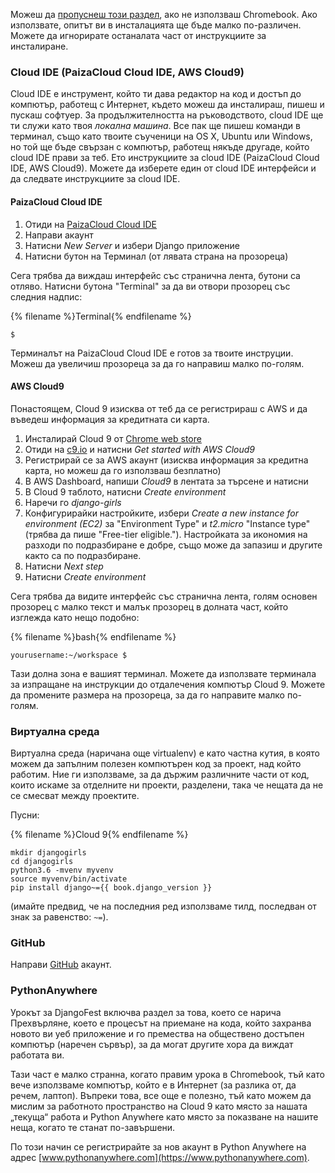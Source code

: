 Можеш да [пропуснеш този раздел](http://tutorial.djangogirls.org/en/installation/#install-python), ако не използваш Chromebook. Ако използвате, опитът ви в инсталацията ще бъде малко по-различен. Можете да игнорирате останалата част от инструкциите за инсталиране.

### Cloud IDE (PaizaCloud Cloud IDE, AWS Cloud9)

Cloud IDE е инструмент, който ти дава редактор на код и достъп до компютър, работещ с Интернет, където можеш да инсталираш, пишеш и пускаш софтуер. За продължителността на ръководството, cloud IDE ще ти служи като твоя *локална машина*. Все пак ще пишеш команди в терминал, също като твоите съученици на OS X, Ubuntu или Windows, но той ще бъде свързан с компютър, работещ някъде другаде, който cloud IDE прави за теб. Ето инструкциите за cloud IDE (PaizaCloud Cloud IDE, AWS Cloud9). Можете да изберете един от cloud IDE интерфейси и да следвате инструкциите за cloud IDE.

#### PaizaCloud Cloud IDE

1. Отиди на [PaizaCloud Cloud IDE](https://paiza.cloud/)
2. Направи акаунт
3. Натисни *New Server* и избери Django приложение
4. Натисни бутон на Терминал (от лявата страна на прозореца)

Сега трябва да виждаш интерфейс със странична лента, бутони са отляво. Натисни бутона "Terminal" за да ви отвори прозорец със следния надпис:

{% filename %}Terminal{% endfilename %}

    $
    

Терминалът на PaizaCloud Cloud IDE е готов за твоите инструции. Можеш да увеличиш прозореца за да го направиш малко по-голям.

#### AWS Cloud9

Понастоящем, Cloud 9 изисква от теб да се регистрираш с AWS и да въведеш информация за кредитната си карта.

1. Инсталирай Cloud 9 от [Chrome web store](https://chrome.google.com/webstore/detail/cloud9/nbdmccoknlfggadpfkmcpnamfnbkmkcp)
2. Отиди на [c9.io](https://c9.io) и натисни *Get started with AWS Cloud9*
3. Регистрирай се за AWS акаунт (изисква информация за кредитна карта, но можеш да го използваш безплатно)
4. В AWS Dashboard, напиши *Cloud9* в лентата за търсене и натисни
5. В Cloud 9 таблото, натисни *Create environment*
6. Наречи го *django-girls*
7. Конфигурирайки настройките, избери *Create a new instance for environment (EC2)* за "Environment Type" и *t2.micro* "Instance type" (трябва да пише "Free-tier eligible."). Настройката за икономия на разходи по подразбиране е добре, също може да запазиш и другите както са по подразбиране.
8. Натисни *Next step*
9. Натисни *Create environment*

Сега трябва да видите интерфейс със странична лента, голям основен прозорец с малко текст и малък прозорец в долната част, който изглежда като нещо подобно:

{% filename %}bash{% endfilename %}

    yourusername:~/workspace $
    

Тази долна зона е вашият терминал. Можете да използвате терминала за изпращане на инструкции до отдалечения компютър Cloud 9. Можете да промените размера на прозореца, за да го направите малко по-голям.

### Виртуална среда

Виртуална среда (наричана още virtualenv) е като частна кутия, в която можем да запълним полезен компютърен код за проект, над който работим. Ние ги използваме, за да държим различните части от код, които искаме за отделните ни проекти, разделени, така че нещата да не се смесват между проектите.

Пусни:

{% filename %}Cloud 9{% endfilename %}

    mkdir djangogirls
    cd djangogirls
    python3.6 -mvenv myvenv
    source myvenv/bin/activate
    pip install django~={{ book.django_version }}
    

(имайте предвид, че на последния ред използваме тилд, последван от знак за равенство: `~=`).

### GitHub

Направи [GitHub](https://github.com) акаунт.

### PythonAnywhere

Урокът за DjangoFest включва раздел за това, което се нарича Прехвърляне, което е процесът на приемане на кода, който захранва новото ви уеб приложение и го премества на обществено достъпен компютър (наречен сървър), за да могат другите хора да виждат работата ви.

Тази част е малко странна, когато правим урока в Chromebook, тъй като вече използваме компютър, който е в Интернет (за разлика от, да речем, лаптоп). Въпреки това, все още е полезно, тъй като можем да мислим за работното пространство на Cloud 9 като място за нашата „текуща“ работа и Python Anywhere като място за показване на нашите неща, когато те станат по-завършени.

По този начин се регистрирайте за нов акаунт в Python Anywhere на адрес [www.pythonanywhere.com](https://www.pythonanywhere.com).